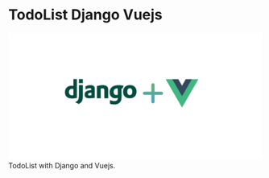 # TodoList Django Vuejs
![](https://raw.githubusercontent.com/silvajunior/django-vuejs-todo/refs/heads/main/django_vuejs.webp)
TodoList with Django and Vuejs.
